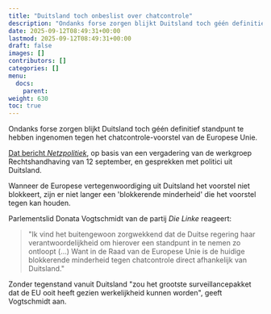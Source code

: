 ```yaml
---
title: "Duitsland toch onbeslist over chatcontrole"
description: "Ondanks forse zorgen blijkt Duitsland toch géén definitief standpunt te hebben ingenomen tegen het chatcontrole-voorstel van de Europese Unie."
date: 2025-09-12T08:49:31+00:00
lastmod: 2025-09-12T08:49:31+00:00
draft: false
images: []
contributors: []
categories: []
menu:
  docs:
    parent: 
weight: 630
toc: true
---
```


Ondanks forse zorgen blijkt Duitsland toch géén definitief standpunt te hebben ingenomen tegen het chatcontrole-voorstel van de Europese Unie. 

[Dat bericht *Netzpolitiek*](https://netzpolitik-org.translate.goog/2025/chatkontrolle-noch-haelt-sich-widerstand/?_x_tr_sl=auto&_x_tr_tl=nl), op basis van een vergadering van de werkgroep Rechtshandhaving van 12 september, en gesprekken met politici uit Duitsland.

Wanneer de Europese vertegenwoordiging uit Duitsland het voorstel niet blokkeert, zijn er niet langer een 'blokkerende minderheid' die het voorstel tegen kan houden.

Parlementslid Donata Vogtschmidt van de partij *Die Linke* reageert: 

> "Ik vind het buitengewoon zorgwekkend dat de Duitse regering haar verantwoordelijkheid om hierover een standpunt in te nemen zo ontloopt (...) Want in de Raad van de Europese Unie is de huidige blokkerende minderheid tegen chatcontrole direct afhankelijk van Duitsland." 

Zonder tegenstand vanuit Duitsland "zou het grootste surveillancepakket dat de EU ooit heeft gezien werkelijkheid kunnen worden", geeft Vogtschmidt aan. 
